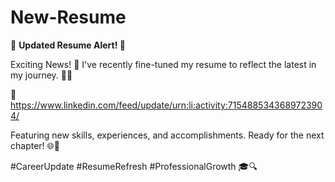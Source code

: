 # New-Resume
📄 **Updated Resume Alert! 🚀**

Exciting News! 🌟 I've recently fine-tuned my resume to reflect the latest in my journey. 💼✨

📌 https://www.linkedin.com/feed/update/urn:li:activity:7154885343689723904/

Featuring new skills, experiences, and accomplishments. Ready for the next chapter! 🌐🚀

#CareerUpdate #ResumeRefresh #ProfessionalGrowth 🎓🔍
